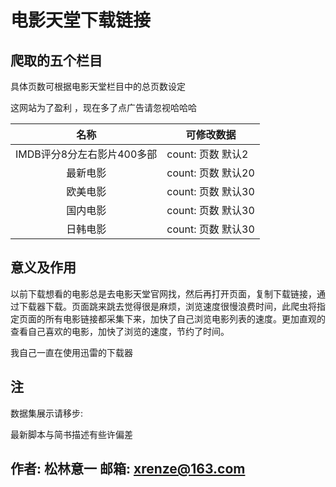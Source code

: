 # 电影天堂下载链接

## 爬取的五个栏目

具体页数可根据电影天堂栏目中的总页数设定

[电影天堂]:https://www.dytt8.net/index.html

这网站为了盈利 ，现在多了点广告请忽视哈哈哈

|            名称            | 可修改数据         |
| :------------------------: | ------------------ |
| IMDB评分8分左右影片400多部 | count: 页数 默认2  |
|          最新电影          | count: 页数 默认20 |
|          欧美电影          | count: 页数 默认30 |
|          国内电影          | count: 页数 默认30 |
|          日韩电影          | count: 页数 默认30 |

## 意义及作用

以前下载想看的电影总是去电影天堂官网找，然后再打开页面，复制下载链接，通过下载器下载。页面跳来跳去觉得很是麻烦，浏览速度很慢浪费时间，此爬虫将指定页面的所有电影链接都采集下来，加快了自己浏览电影列表的速度。更加直观的查看自己喜欢的电影，加快了浏览的速度，节约了时间。

我自己一直在使用迅雷的下载器

## 注

数据集展示请移步:

[ GitHub 地址]:https://github.com/PineDx/movie.github.io
[具体脚本]:https://www.jianshu.com/p/5ad6553db6fb
[页面展示]:https://www.xwwmr.top/

最新脚本与简书描述有些许偏差

## 作者: 松林意一  邮箱: xrenze@163.com